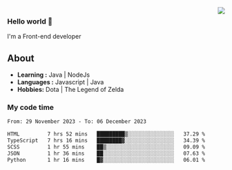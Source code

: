 <img align='right' src="https://github-readme-stats.vercel.app/api?username=jumodada&show_icons=true&theme=vue">

### Hello world 👋

I'm a Front-end developer 
    
## About
-  **Learning :** Java | NodeJs
-  **Languages :** Javascript | Java
-  **Hobbies:** Dota | The Legend of Zelda

### My code time

<!--START_SECTION:waka-->

```txt
From: 29 November 2023 - To: 06 December 2023

HTML         7 hrs 52 mins   █████████▒░░░░░░░░░░░░░░░   37.29 %
TypeScript   7 hrs 16 mins   ████████▓░░░░░░░░░░░░░░░░   34.39 %
SCSS         1 hr 55 mins    ██▒░░░░░░░░░░░░░░░░░░░░░░   09.09 %
JSON         1 hr 36 mins    ██░░░░░░░░░░░░░░░░░░░░░░░   07.63 %
Python       1 hr 16 mins    █▓░░░░░░░░░░░░░░░░░░░░░░░   06.01 %
```

<!--END_SECTION:waka-->
